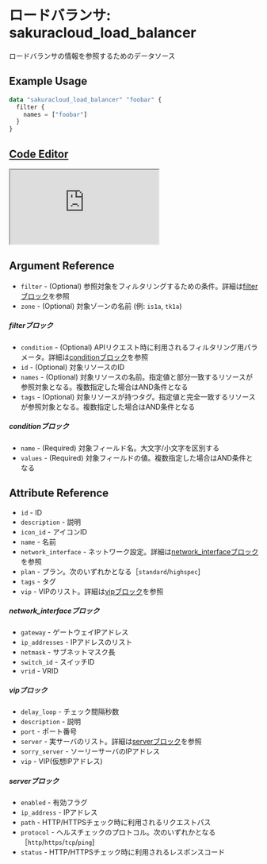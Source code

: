 # ロードバランサ: sakuracloud_load_balancer

ロードバランサの情報を参照するためのデータソース

## Example Usage

```tf
data "sakuracloud_load_balancer" "foobar" {
  filter {
    names = ["foobar"]
  }
}
```

<div class="editor">

<h2><a href="https://zouen-alpha.usacloud.jp/#data/load_balancer" target="_blank" rel="noopener noreferrer">Code Editor</a></h2>

<iframe src="https://zouen-alpha.usacloud.jp/#data/load_balancer"></iframe>

</div>


## Argument Reference

* `filter` - (Optional) 参照対象をフィルタリングするための条件。詳細は[filterブロック](#filter)を参照 
* `zone` - (Optional) 対象ゾーンの名前 (例: `is1a`, `tk1a`)  

##### filterブロック

* `condition` - (Optional) APIリクエスト時に利用されるフィルタリング用パラメータ。詳細は[conditionブロック](#condition)を参照  
* `id` - (Optional) 対象リソースのID 
* `names` - (Optional) 対象リソースの名前。指定値と部分一致するリソースが参照対象となる。複数指定した場合はAND条件となる  
* `tags` - (Optional) 対象リソースが持つタグ。指定値と完全一致するリソースが参照対象となる。複数指定した場合はAND条件となる

##### conditionブロック

* `name` - (Required) 対象フィールド名。大文字/小文字を区別する  
* `values` - (Required) 対象フィールドの値。複数指定した場合はAND条件となる


## Attribute Reference

* `id` - ID
* `description` - 説明
* `icon_id` - アイコンID
* `name` - 名前
* `network_interface` - ネットワーク設定。詳細は[network_interfaceブロック](#network_interface)を参照
* `plan` - プラン。次のいずれかとなる［`standard`/`highspec`]
* `tags` - タグ
* `vip` - VIPのリスト。詳細は[vipブロック](#vip)を参照

##### network_interfaceブロック

* `gateway` - ゲートウェイIPアドレス
* `ip_addresses` - IPアドレスのリスト
* `netmask` - サブネットマスク長
* `switch_id` - スイッチID
* `vrid` - VRID

##### vipブロック

* `delay_loop` - チェック間隔秒数
* `description` - 説明
* `port` - ポート番号
* `server` - 実サーバのリスト。詳細は[serverブロック](#server)を参照
* `sorry_server` - ソーリーサーバのIPアドレス
* `vip` - VIP(仮想IPアドレス)

##### serverブロック

* `enabled` - 有効フラグ
* `ip_address` - IPアドレス
* `path` - HTTP/HTTPSチェック時に利用されるリクエストパス
* `protocol` - ヘルスチェックのプロトコル。次のいずれかとなる［`http`/`https`/`tcp`/`ping`]
* `status` - HTTP/HTTPSチェック時に利用されるレスポンスコード


